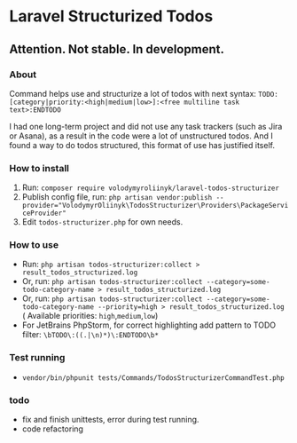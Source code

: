 # Laravel Structurized Todos

## Attention. Not stable. In development.

### About

Command helps use and structurize a lot of todos with next syntax:
`TODO:[category|priority:<high|medium|low>]:<free multiline task text>:ENDTODO`

I had one long-term project and did not use any task trackers (such as Jira or Asana), as a result in the code were a
lot of unstructured todos. And I found a way to do todos structured, this format of use has justified itself.

### How to install

1) Run: `composer require volodymyroliinyk/laravel-todos-structurizer`
2) Publish config file,
   run: `php artisan vendor:publish --provider="VolodymyrOliinyk\TodosStructurizer\Providers\PackageServiceProvider"`
3) Edit `todos-structurizer.php` for own needs.

### How to use

- Run: `php artisan todos-structurizer:collect > result_todos_structurized.log`
- Or, run: `php artisan todos-structurizer:collect --category=some-todo-category-name > result_todos_structurized.log`
- Or,
  run: `php artisan todos-structurizer:collect --category=some-todo-category-name --priority=high > result_todos_structurized.log` (
  Available priorities: `high`,`medium`,`low`)
- For JetBrains PhpStorm, for correct highlighting add pattern to TODO filter: `\bTODO\:((.|\n)*)\:ENDTODO\b*`

### Test running

- `vendor/bin/phpunit tests/Commands/TodosStructurizerCommandTest.php`

### todo

- fix and finish unittests, error during test running.
- code refactoring